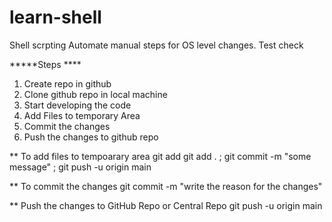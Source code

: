 # learn-shell
Shell scrpting
Automate manual steps for OS level changes.
Test check

*****Steps ****
1. Create repo in github
2. Clone github repo in local machine
3. Start developing the code
4. Add Files to temporary Area
5. Commit the changes
6. Push the changes to github repo

** To add files to tempoarary area
git add <file-name>
git add . ; git commit -m "some message" ; git push -u origin main

** To commit the changes
git commit -m "write the reason for the changes"

** Push the changes to GitHub Repo or Central Repo
git push -u origin main

